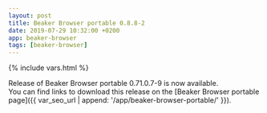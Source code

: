 ```yaml
---
layout: post
title: Beaker Browser portable 0.8.8-2
date: 2019-07-29 10:32:00 +0200
app: beaker-browser
tags: [beaker-browser]
---
```

{% include vars.html %}

Release of Beaker Browser portable 0.71.0.7-9 is now available.<br />
You can find links to download this release on the [Beaker Browser portable page]({{ var_seo_url | append: '/app/beaker-browser-portable/' }}).